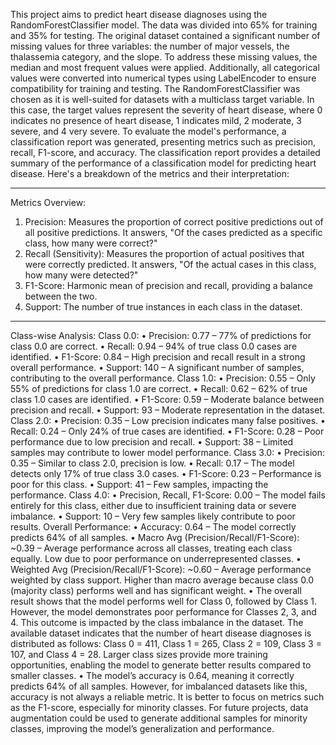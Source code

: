 This project aims to predict heart disease diagnoses using the RandomForestClassifier model. The data was divided into 65% for training and 35% for testing. The original dataset contained a significant number of missing values for three variables: the number of major vessels, the thalassemia category, and the slope. To address these missing values, the median and most frequent values were applied. Additionally, all categorical values were converted into numerical types using LabelEncoder to ensure compatibility for training and testing.
The RandomForestClassifier was chosen as it is well-suited for datasets with a multiclass target variable. In this case, the target values represent the severity of heart disease, where 0 indicates no presence of heart disease, 1 indicates mild, 2 moderate, 3 severe, and 4 very severe.
To evaluate the model's performance, a classification report was generated, presenting metrics such as precision, recall, F1-score, and accuracy.
The classification report provides a detailed summary of the performance of a classification model for predicting heart disease. Here's a breakdown of the metrics and their interpretation:
________________________________________
Metrics Overview:
1.	Precision: Measures the proportion of correct positive predictions out of all positive predictions. It answers, "Of the cases predicted as a specific class, how many were correct?"
2.	Recall (Sensitivity): Measures the proportion of actual positives that were correctly predicted. It answers, "Of the actual cases in this class, how many were detected?"
3.	F1-Score: Harmonic mean of precision and recall, providing a balance between the two.
4.	Support: The number of true instances in each class in the dataset.
________________________________________
Class-wise Analysis:
Class 0.0:
•	Precision: 0.77 – 77% of predictions for class 0.0 are correct.
•	Recall: 0.94 – 94% of true class 0.0 cases are identified.
•	F1-Score: 0.84 – High precision and recall result in a strong overall performance.
•	Support: 140 – A significant number of samples, contributing to the overall performance.
Class 1.0:
•	Precision: 0.55 – Only 55% of predictions for class 1.0 are correct.
•	Recall: 0.62 – 62% of true class 1.0 cases are identified.
•	F1-Score: 0.59 – Moderate balance between precision and recall.
•	Support: 93 – Moderate representation in the dataset.
Class 2.0:
•	Precision: 0.35 – Low precision indicates many false positives.
•	Recall: 0.24 – Only 24% of true cases are identified.
•	F1-Score: 0.28 – Poor performance due to low precision and recall.
•	Support: 38 – Limited samples may contribute to lower model performance.
Class 3.0:
•	Precision: 0.35 – Similar to class 2.0, precision is low.
•	Recall: 0.17 – The model detects only 17% of true class 3.0 cases.
•	F1-Score: 0.23 – Performance is poor for this class.
•	Support: 41 – Few samples, impacting the performance.
Class 4.0:
•	Precision, Recall, F1-Score: 0.00 – The model fails entirely for this class, either due to insufficient training data or severe imbalance.
•	Support: 10 – Very few samples likely contribute to poor results.
Overall Performance:
•	Accuracy: 0.64 – The model correctly predicts 64% of all samples.
•	Macro Avg (Precision/Recall/F1-Score): ~0.39 – Average performance across all classes, treating each class equally. Low due to poor performance on underrepresented classes.
•	Weighted Avg (Precision/Recall/F1-Score): ~0.60 – Average performance weighted by class support. Higher than macro average because class 0.0 (majority class) performs well and has significant weight.
•	The overall result shows that the model performs well for Class 0, followed by Class 1. However, the model demonstrates poor performance for Classes 2, 3, and 4. This outcome is impacted by the class imbalance in the dataset. The available dataset indicates that the number of heart disease diagnoses is distributed as follows: Class 0 = 411, Class 1 = 265, Class 2 = 109, Class 3 = 107, and Class 4 = 28. Larger class sizes provide more training opportunities, enabling the model to generate better results compared to smaller classes.
•	The model’s accuracy is 0.64, meaning it correctly predicts 64% of all samples. However, for imbalanced datasets like this, accuracy is not always a reliable metric. It is better to focus on metrics such as the F1-score, especially for minority classes. For future projects, data augmentation could be used to generate additional samples for minority classes, improving the model’s generalization and performance.

